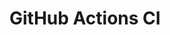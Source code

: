 # GitHub Actions CI
















































































































































































































































































































































































































































































































































































































































































































































































































































































































































































































































































































































































































































































































